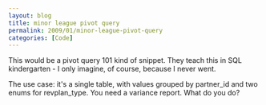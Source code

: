 ```yaml
---
layout: blog
title: minor league pivot query
permalink: 2009/01/minor-league-pivot-query
categories: [Code]
---
```


<p>This would be a pivot query 101 kind of snippet. They teach this in SQL kindergarten - I only imagine, of course, because I never went. </p>
<p>The use case: it&#039;s a single table, with values grouped by partner_id and two enums for revplan_type. You need a variance report. What do you do?</p>
<script src="https://gist.github.com/860857.js?file=minor_league_pivot_query.sql"></script>
